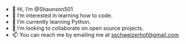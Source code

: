 - 👋 Hi, I’m @Shaunson501
- 👀 I’m interested in learning how to code.
- 🌱 I’m currently learning Python.
- 💞️ I’m looking to collaborate on open source projects.
- 📫 You can reach me by emailing me at sschweizerhof@gmail.com.

<!---
Shaunson501/Shaunson501 is a ✨ special ✨ repository because its `README.md` (this file) appears on your GitHub profile.
You can click the Preview link to take a look at your changes.
--->
